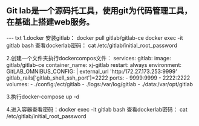 ## Git lab是一个源码托工具，使用git为代码管理工具，在基础上搭建web服务。

--- txt
1.docker 安装gitlab： docker pull gitlab/gitlab-ce
docker exec -it gitlab bash
查看dockerlab密码： cat /etc/gitlab/initial_root_password

2.创建一个文件夹执行dockercompos文件：
services:
  gitlab:
    image: gitlab/gitlab-ce
    container_name: xj-gitlab
    restart: always
    environment:
      GitLAB_OMNIBUS_CONFIG: |
        external_url 'http:/172.27.173.253:9999'
        gitlab_rails['gitlab_shell_ssh_port']=2222
    ports:
      - 9999:9999
      - 2222:2222
    volumes:
      - ./config:/ect/gitlab
      - ./logs:/var/log/gitlab
      - ./data:/var/opt/gitlab
  
  3.执行docker-compose up -d
  
  4.进入容器查看密码：docker exec -it gitlab bash
查看dockerlab密码： cat /etc/gitlab/initial_root_password
```

